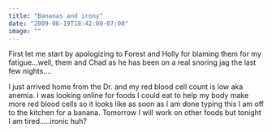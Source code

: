 ```yaml
---
title: "Bananas and irony"
date: "2009-06-19T18:42:00-07:00"
image: ""
---
```


First let me start by apologizing to Forest and Holly for blaming them for my fatigue...well, them and Chad as he has been on a real snoring jag the last few nights....

I just arrived home from the Dr. and my red blood cell count is low aka anemia. I was looking online for foods I could eat to help my body make more red blood cells so it looks like as soon as I am done typing this I am off to the kitchen for a banana. Tomorrow I will work on other foods but tonight I am tired.....ironic huh?